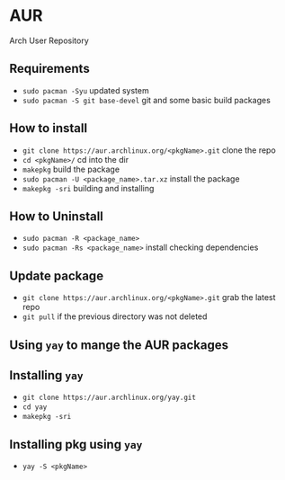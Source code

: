 # AUR 

Arch User Repository

## Requirements

* `sudo pacman -Syu` updated system
* `sudo pacman -S git base-devel` git and some basic build packages

## How to install

* `git clone https://aur.archlinux.org/<pkgName>.git` clone the repo
* `cd <pkgName>/` cd into the dir
* `makepkg` build the package
* `sudo pacman -U <package_name>.tar.xz` install the package
* `makepkg -sri` building and installing 

## How to Uninstall

* `sudo pacman -R <package_name>` 
* `sudo pacman -Rs <package_name>` install checking dependencies

## Update package

* `git clone https://aur.archlinux.org/<pkgName>.git` grab the latest repo
* `git pull` if the previous directory was not deleted

## Using `yay` to mange the AUR packages

## Installing `yay`

* `git clone https://aur.archlinux.org/yay.git`
* `cd yay`
* `makepkg -sri`

## Installing pkg using `yay`

* `yay -S <pkgName>`



